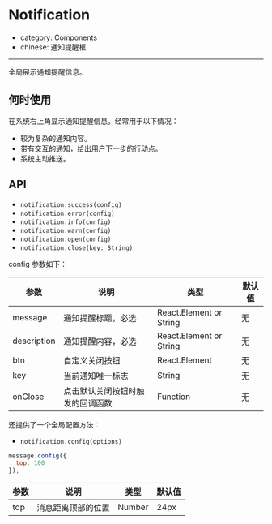 # Notification

- category: Components
- chinese: 通知提醒框

---

全局展示通知提醒信息。

## 何时使用

在系统右上角显示通知提醒信息。经常用于以下情况：

- 较为复杂的通知内容。
- 带有交互的通知，给出用户下一步的行动点。
- 系统主动推送。

## API

- `notification.success(config)`
- `notification.error(config)`
- `notification.info(config)`
- `notification.warn(config)`
- `notification.open(config)`
- `notification.close(key: String)`

config 参数如下：

| 参数        | 说明                                            | 类型         | 默认值 |
|----------- |---------------------------------------------    | ----------- |--------|
| message    | 通知提醒标题，必选                                 | React.Element or String      | 无     |
| description | 通知提醒内容，必选                                | React.Element or String      | 无     |
| btn        | 自定义关闭按钮                                    | React.Element      | 无     |
| key        | 当前通知唯一标志                               | String      | 无     |
| onClose    | 点击默认关闭按钮时触发的回调函数                     | Function    | 无     |

还提供了一个全局配置方法：

- `notification.config(options)`

```js
message.config({
  top: 100
});
```

| 参数       | 说明               | 类型                       | 默认值       |
|------------|--------------------|----------------------------|--------------|
| top        | 消息距离顶部的位置 | Number                     | 24px         |
